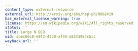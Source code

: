 ```yaml
---
content_type: external-resource
external_url: http://arxiv.org/abs/hep-ph/9802419
has_external_license_warning: true
license: https://en.wikipedia.org/wiki/All_rights_reserved
status: ''
title: Large N QCD
uid: abec06c8-e9f3-4330-af44-a8543984c5cc
wayback_url: ''
---
```

